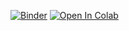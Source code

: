 [![Binder](https://mybinder.org/badge_logo.svg)](https://mybinder.org/v2/gh/guiwitz/ImagingStats/HEAD)
[![Open In Colab](https://colab.research.google.com/assets/colab-badge.svg)](https://colab.research.google.com/github/guiwitz/ImagingStats/blob/master)